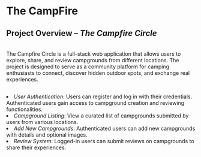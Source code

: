 # The CampFire
<h2>Project Overview – <I>The Campfire Circle</I></h2>
<br>
The Campfire Circle is a full-stack web application that allows users to explore, share, and review campgrounds from different locations. The project is designed to serve as a community platform for camping enthusiasts to connect, discover hidden outdoor spots, and exchange real experiences.<br>

##

<li><I>User Authentication</I>: 
Users can register and log in with their credentials. Authenticated users gain access to campground creation and reviewing functionalities.

<li><I>Campground Listing</I>:
View a curated list of campgrounds submitted by users from various locations.

<li><I>Add New Campgrounds</I>:
Authenticated users can add new campgrounds with details and optional images.

<li><I>Review System</I>:
Logged-in users can submit reviews on campgrounds to share their experiences.

